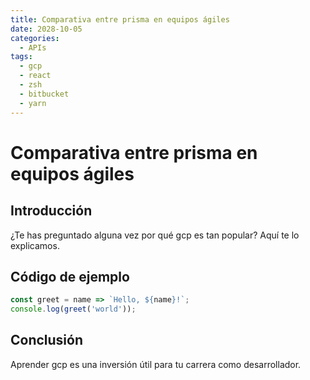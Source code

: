 ```yaml
---
title: Comparativa entre prisma en equipos ágiles
date: 2028-10-05
categories:
  - APIs
tags:
  - gcp
  - react
  - zsh
  - bitbucket
  - yarn
---
```


# Comparativa entre prisma en equipos ágiles

## Introducción

¿Te has preguntado alguna vez por qué gcp es tan popular? Aquí te lo explicamos.

## Código de ejemplo

```javascript
const greet = name => `Hello, ${name}!`;
console.log(greet('world'));
```

## Conclusión

Aprender gcp es una inversión útil para tu carrera como desarrollador.